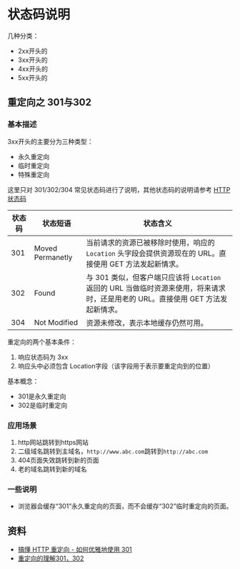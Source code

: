 # 状态码说明

几种分类：

- 2xx开头的
- 3xx开头的
- 4xx开头的
- 5xx开头的

## 重定向之 301与302

### 基本描述

3xx开头的主要分为三种类型：

- 永久重定向
- 临时重定向
- 特殊重定向

这里只对 301/302/304 常见状态码进行了说明，其他状态码的说明请参考 [HTTP状态码](https://zh.wikipedia.org/wiki/HTTP%E7%8A%B6%E6%80%81%E7%A0%81)

| 状态码 | 状态短语         | 状态含义                                                                                                                          |
| ------ | ---------------- | --------------------------------------------------------------------------------------------------------------------------------- |
| 301    | Moved Permanetly | 当前请求的资源已被移除时使用，响应的 `Location` 头字段会提供资源现在的 URL。直接使用 GET 方法发起新情求。                         |
| 302    | Found            | 与 301 类似，但客户端只应该将 `Location` 返回的 URL 当做临时资源来使用，将来请求时，还是用老的 URL。直接使用 GET 方法发起新情求。 |
| 304    | Not Modified     | 资源未修改，表示本地缓存仍然可用。                                                                                                |

重定向的两个基本条件：

1. 响应状态码为 3xx
2. 响应头中必须包含 Location字段（该字段用于表示要重定向到的位置）

基本概念：

- 301是永久重定向
- 302是临时重定向

### 应用场景

1. http网站跳转到https网站
2. 二级域名跳转到主域名，`http://www.abc.com`跳转到`http://abc.com`
3. 404页面失效跳转到新的页面
4. 老的域名跳转到新的域名

### 一些说明

- 浏览器会缓存“301”永久重定向的页面，而不会缓存“302”临时重定向的页面。

## 资料

- [搞懂 HTTP 重定向 - 如何优雅地使用 301](https://juejin.cn/post/6901246149802328078)
- [重定向的理解301，302](https://zhuanlan.zhihu.com/p/110941264)
